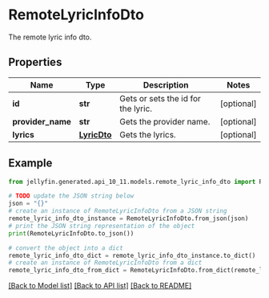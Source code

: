 # RemoteLyricInfoDto

The remote lyric info dto.

## Properties

Name | Type | Description | Notes
------------ | ------------- | ------------- | -------------
**id** | **str** | Gets or sets the id for the lyric. | [optional] 
**provider_name** | **str** | Gets the provider name. | [optional] 
**lyrics** | [**LyricDto**](LyricDto.md) | Gets the lyrics. | [optional] 

## Example

```python
from jellyfin.generated.api_10_11.models.remote_lyric_info_dto import RemoteLyricInfoDto

# TODO update the JSON string below
json = "{}"
# create an instance of RemoteLyricInfoDto from a JSON string
remote_lyric_info_dto_instance = RemoteLyricInfoDto.from_json(json)
# print the JSON string representation of the object
print(RemoteLyricInfoDto.to_json())

# convert the object into a dict
remote_lyric_info_dto_dict = remote_lyric_info_dto_instance.to_dict()
# create an instance of RemoteLyricInfoDto from a dict
remote_lyric_info_dto_from_dict = RemoteLyricInfoDto.from_dict(remote_lyric_info_dto_dict)
```
[[Back to Model list]](README.md#documentation-for-models) [[Back to API list]](README.md#documentation-for-api-endpoints) [[Back to README]](README.md)


